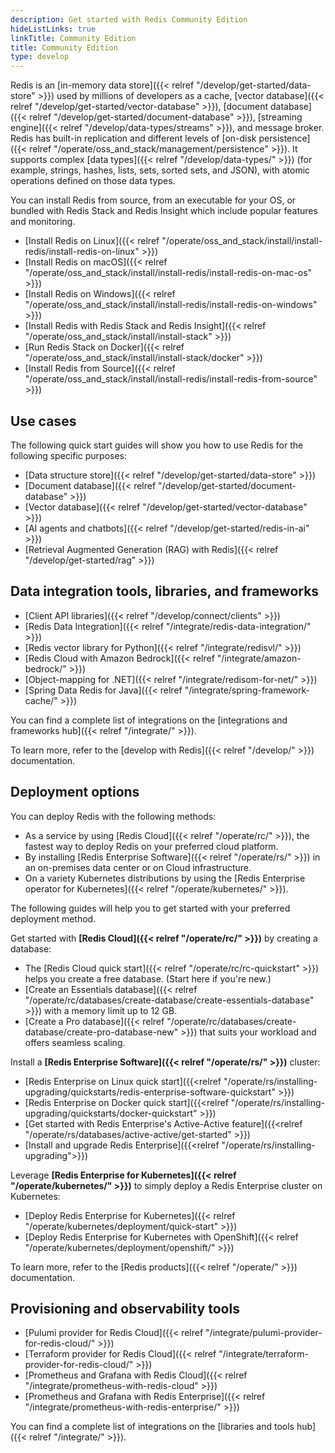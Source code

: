 ```yaml
---
description: Get started with Redis Community Edition
hideListLinks: true
linkTitle: Community Edition
title: Community Edition
type: develop
---
```

Redis is an [in-memory data store]({{< relref "/develop/get-started/data-store" >}}) used by millions of developers as a cache, [vector database]({{< relref "/develop/get-started/vector-database" >}}), [document database]({{< relref "/develop/get-started/document-database" >}}), [streaming engine]({{< relref "/develop/data-types/streams" >}}), and message broker. Redis has built-in replication and different levels of [on-disk persistence]({{< relref "/operate/oss_and_stack/management/persistence" >}}). It supports complex [data types]({{< relref "/develop/data-types/" >}}) (for example, strings, hashes, lists, sets, sorted sets, and JSON), with atomic operations defined on those data types.

You can install Redis from source, from an executable for your OS, or bundled with Redis Stack and Redis Insight which include popular features and monitoring.

* [Install Redis on Linux]({{< relref "/operate/oss_and_stack/install/install-redis/install-redis-on-linux" >}})
* [Install Redis on macOS]({{< relref "/operate/oss_and_stack/install/install-redis/install-redis-on-mac-os" >}})
* [Install Redis on Windows]({{< relref "/operate/oss_and_stack/install/install-redis/install-redis-on-windows" >}})
* [Install Redis with Redis Stack and Redis Insight]({{< relref "/operate/oss_and_stack/install/install-stack" >}})
* [Run Redis Stack on Docker]({{< relref "/operate/oss_and_stack/install/install-stack/docker" >}})
* [Install Redis from Source]({{< relref "/operate/oss_and_stack/install/install-redis/install-redis-from-source" >}})

## Use cases

The following quick start guides will show you how to use Redis for the following specific purposes:

- [Data structure store]({{< relref "/develop/get-started/data-store" >}})
- [Document database]({{< relref "/develop/get-started/document-database" >}})
- [Vector database]({{< relref "/develop/get-started/vector-database" >}})
- [AI agents and chatbots]({{< relref "/develop/get-started/redis-in-ai" >}})
- [Retrieval Augmented Generation (RAG) with Redis]({{< relref "/develop/get-started/rag" >}})

## Data integration tools, libraries, and frameworks
- [Client API libraries]({{< relref "/develop/connect/clients" >}})
- [Redis Data Integration]({{< relref "/integrate/redis-data-integration/" >}})
- [Redis vector library for Python]({{< relref "/integrate/redisvl/" >}})
- [Redis Cloud with Amazon Bedrock]({{< relref "/integrate/amazon-bedrock/" >}})
- [Object-mapping for .NET]({{< relref "/integrate/redisom-for-net/" >}})
- [Spring Data Redis for Java]({{< relref "/integrate/spring-framework-cache/" >}})

You can find a complete list of integrations on the [integrations and frameworks hub]({{< relref "/integrate/" >}}).

To learn more, refer to the [develop with Redis]({{< relref "/develop/" >}}) documentation.

## Deployment options

You can deploy Redis with the following methods:

- As a service by using [Redis Cloud]({{< relref "/operate/rc/" >}}), the fastest way to deploy Redis on your preferred cloud platform.
- By installing [Redis Enterprise Software]({{< relref "/operate/rs/" >}}) in an on-premises data center or on Cloud infrastructure.
- On a variety Kubernetes distributions by using the [Redis Enterprise operator for Kubernetes]({{< relref "/operate/kubernetes/" >}}).

The following guides will help you to get started with your preferred deployment method.

Get started with **[Redis Cloud]({{< relref "/operate/rc/" >}})** by creating a database:

- The [Redis Cloud quick start]({{< relref "/operate/rc/rc-quickstart" >}}) helps you create a free database.  (Start here if you're new.)
- [Create an Essentials database]({{< relref "/operate/rc/databases/create-database/create-essentials-database" >}}) with a memory limit up to 12 GB.
- [Create a Pro database]({{< relref "/operate/rc/databases/create-database/create-pro-database-new" >}}) that suits your workload and offers seamless scaling.

Install a **[Redis Enterprise Software]({{< relref "/operate/rs/" >}})** cluster:

- [Redis Enterprise on Linux quick start]({{<relref "/operate/rs/installing-upgrading/quickstarts/redis-enterprise-software-quickstart" >}})
- [Redis Enterprise on Docker quick start]({{<relref "/operate/rs/installing-upgrading/quickstarts/docker-quickstart" >}})
- [Get started with Redis Enterprise's Active-Active feature]({{<relref "/operate/rs/databases/active-active/get-started" >}})
- [Install and upgrade Redis Enterprise]({{<relref "/operate/rs/installing-upgrading">}})

Leverage **[Redis Enterprise for Kubernetes]({{< relref "/operate/kubernetes/" >}})** to simply deploy a Redis Enterprise cluster on Kubernetes:

- [Deploy Redis Enterprise for Kubernetes]({{< relref "/operate/kubernetes/deployment/quick-start" >}})
- [Deploy Redis Enterprise for Kubernetes with OpenShift]({{< relref "/operate/kubernetes/deployment/openshift/" >}})

To learn more, refer to the [Redis products]({{< relref "/operate/" >}}) documentation.

## Provisioning and observability tools 

- [Pulumi provider for Redis Cloud]({{< relref "/integrate/pulumi-provider-for-redis-cloud/" >}})
- [Terraform provider for Redis Cloud]({{< relref "/integrate/terraform-provider-for-redis-cloud/" >}})
- [Prometheus and Grafana with Redis Cloud]({{< relref "/integrate/prometheus-with-redis-cloud" >}})
- [Prometheus and Grafana with Redis Enterprise]({{< relref "/integrate/prometheus-with-redis-enterprise/" >}})

You can find a complete list of integrations on the [libraries and tools hub]({{< relref "/integrate/" >}}).


